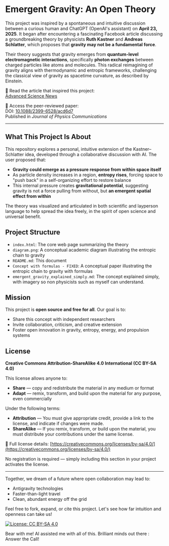# Emergent Gravity: An Open Theory

This project was inspired by a spontaneous and intuitive discussion between a curious human and ChatGPT (OpenAI's assistant) on **April 23, 2025**. It began after encountering a fascinating Facebook article discussing a groundbreaking theory by physicists **Ruth Kastner** and **Andreas Schlatter**, which proposes that **gravity may not be a fundamental force**.

Their theory suggests that gravity emerges from **quantum-level electromagnetic interactions**, specifically **photon exchanges** between charged particles like atoms and molecules. This radical reimagining of gravity aligns with thermodynamic and entropic frameworks, challenging the classical view of gravity as spacetime curvature, as described by Einstein.

📖 Read the article that inspired this project:  
[Advanced Science News](https://www.advancedsciencenews.com/new-theory-suggests-gravity-is-not-a-fundamental-force/)

📄 Access the peer-reviewed paper:  
DOI: [10.1088/2399-6528/acd6d7](https://doi.org/10.1088/2399-6528/acd6d7)  
Published in *Journal of Physics Communications*

---

## What This Project Is About
This repository explores a personal, intuitive extension of the Kastner–Schlatter idea, developed through a collaborative discussion with AI. The user proposed that:

- **Gravity could emerge as a pressure response from within space itself**
- As particle density increases in a region, **entropy rises**, forcing space to "push back" in a self-organizing effort to restore balance
- This internal pressure creates **gravitational potential**, suggesting gravity is not a force pulling from without, but **an emergent spatial effect from within**

The theory was visualized and articulated in both scientific and layperson language to help spread the idea freely, in the spirit of open science and universal benefit.

## Project Structure
- `index.html`: The core web page summarizing the theory
- `diagram.png`: A conceptual academic diagram illustrating the entropic chain to gravity
- `README.md`: This document
- `Concept with formulas - FIXED`: A conceptual paper illustrating the entropic chain to gravity with formulas
- `emergent_gravity_explained_simply.md`: The concept explained simply, with imagery so non physicists such as myself can understand.

## Mission
This project is **open source and free for all**. Our goal is to:
- Share this concept with independent researchers
- Invite collaboration, criticism, and creative extension
- Foster open innovation in gravity, entropy, energy, and propulsion systems

## License
**Creative Commons Attribution-ShareAlike 4.0 International (CC BY-SA 4.0)**  

This license allows anyone to:
- **Share** — copy and redistribute the material in any medium or format
- **Adapt** — remix, transform, and build upon the material for any purpose, even commercially

Under the following terms:
- **Attribution** — You must give appropriate credit, provide a link to the license, and indicate if changes were made.
- **ShareAlike** — If you remix, transform, or build upon the material, you must distribute your contributions under the same license.

🔗 Full license details: [https://creativecommons.org/licenses/by-sa/4.0/](https://creativecommons.org/licenses/by-sa/4.0/)

No registration is required — simply including this section in your project activates the license.

---

Together, we dream of a future where open collaboration may lead to:
- Antigravity technologies
- Faster-than-light travel
- Clean, abundant energy off the grid

Feel free to fork, expand, or cite this project. Let's see how far intuition and openness can take us!

[![License: CC BY-SA 4.0](https://img.shields.io/badge/License-CC%20BY--SA%204.0-lightgrey.svg)](https://creativecommons.org/licenses/by-sa/4.0/)

Bear with me! AI assisted me with all of this. Brilliant minds out there : Answer the Call!
